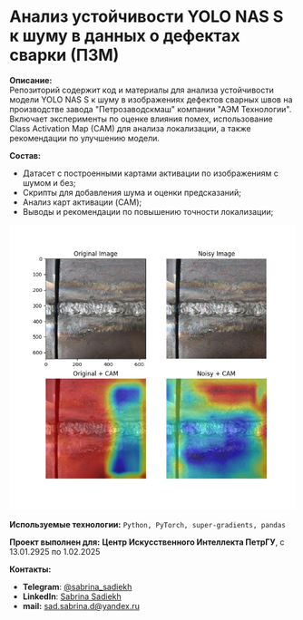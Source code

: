 # Анализ устойчивости YOLO NAS S к шуму в данных о дефектах сварки (ПЗМ)  

**Описание:**  
Репозиторий содержит код и материалы для анализа устойчивости модели YOLO NAS S к шуму в изображениях дефектов сварных швов на производстве завода "Петрозаводскмаш" компании "АЭМ Технологии". Включает эксперименты по оценке влияния помех, использование Class Activation Map (CAM) для анализа локализации, а также рекомендации по улучшению модели.  

**Состав:**  
- Датасет с построенными картами активации по изображениям с шумом и без;
- Скрипты для добавления шума и оценки предсказаний;
- Анализ карт активации (CAM);  
- Выводы и рекомендации по повышению точности локализации;

<img src="/cam_results_sample/7 (113).jpg" alt="Alt text" title="Optional title">

**Используемые технологии:** `Python, PyTorch, super-gradients, pandas`

**Проект выполнен для:** **Центр Искусственного Интеллекта ПетрГУ**, с 13.01.2925 по 1.02.2025

**Контакты:** 
- **Telegram**: [@sabrina_sadiekh](https://t.me/sabrina_sadiekh)
- **LinkedIn**: [Sabrina Sadiekh](https://www.linkedin.com/in/sabrina-sadiekh)
- **mail:** sad.sabrina.d@yandex.ru

